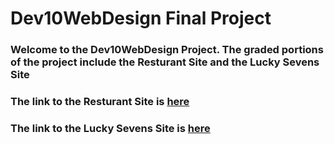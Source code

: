 # Dev10WebDesign Final Project
### Welcome to the Dev10WebDesign Project. The graded portions of the project include the Resturant Site and the Lucky Sevens Site
### The link to the Resturant Site is [here](https://dubd3.github.io/Dev10WebDesign/restaurant%20site/)
### The link to the Lucky Sevens Site is [here](https://dubd3.github.io/Dev10WebDesign/Lucky%20Sevens/)
